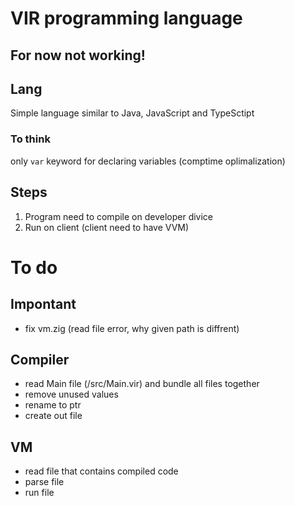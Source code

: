# VIR programming language

## For now not working!

## Lang
Simple language similar to Java, JavaScript and TypeSctipt

### To think
only `var` keyword for declaring variables (comptime oplimalization)

## Steps
1. Program need to compile on developer divice
2. Run on client (client need to have VVM)

# To do

## Impontant
- fix vm.zig (read file error, why given path is diffrent)

## Compiler
- read Main file (/src/Main.vir) and bundle all files together
- remove unused values 
- rename to ptr
- create out file

## VM
- read file that contains compiled code
- parse file
- run file

